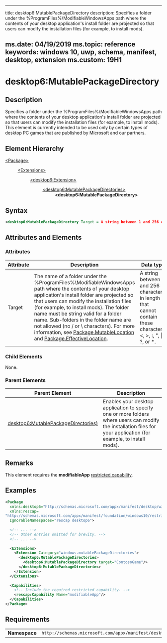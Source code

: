 ﻿---

title: desktop6:MutablePackageDirectory
description: Specifies a folder under the %ProgramFiles%\ModifiableWindowsApps path where the contents of your desktop application's install folder are projected so that users can modify the installation files (for example, to install mods).

ms.date: 04/19/2019
ms.topic: reference
keywords: windows 10, uwp, schema, manifest, desktop, extension 
ms.custom: 19H1
---

# desktop6:MutablePackageDirectory

## Description

Specifies a folder under the %ProgramFiles%\ModifiableWindowsApps path where the contents of your desktop application's install folder are projected so that users can modify the installation files (for example, to install mods). This element is currently intended to be used only by certain types of desktop PC games that are published by Microsoft and our partners.


## Element Hierarchy
<dl>
<dt><a href="element-package.md">&lt;Package&gt;</a></dt>
<dd>
<dl>
<dt><a href="element-extensions.md">&lt;Extensions&gt;</a></dt>
<dd>
<dl>
<dt><a href="element-desktop6-package-extension.md">&lt;desktop6:Extension&gt;</a></dt>
<dd>
<dl>
<dt><a href="element-desktop6-mutablepackagedirectories.md">&lt;desktop6:MutablePackageDirectories&gt;</a></dt>
<dd><b>&lt;desktop6:MutablePackageDirectory&gt;</b></dd>
</dl>
</dd>
</dl>
</dd>
</dl>
</dd>
</dl>


## Syntax
```xml
<desktop6:MutablePackageDirectory Target = A string between 1 and 256 characters in length that cannot contain these characters: <, >, :, ", |, ?, or *. />
```

## Attributes and Elements

### Attributes

| Attribute | Description | Data type | Required |
|-----------|-------------|-----------|----------|
| Target | The name of a folder under the %ProgramFiles%\ModifiableWindowsApps path where the contents of your desktop application's install folder are projected so that users can modify the installation files (for example, to install mods). The folder name must be string valid for a folder name. Sub-folders in the folder name are not allowed (no / or \ characters). For more information, see [Package.MutableLocation](https://docs.microsoft.com/uwp/api/windows.applicationmodel.package.mutablelocation) and [Package.EffectiveLocation](https://docs.microsoft.com/uwp/api/windows.applicationmodel.package.effectivelocation).  | A string between 1 and 256 characters in length that cannot contain these characters: <, >, :, ", \|, ?, or *. | Yes |

### Child Elements

None.

### Parent Elements

| Parent Element | Description |
|---------------|-------------|
| [desktop6:MutablePackageDirectories)](element-desktop6-mutablepackagedirectories.md) | Enables your desktop application to specify one or more folders where users can modify the installation files for your application (for example, to install mods). |


## Remarks

This element requires the **modifiableApp** [restricted capability](https://docs.microsoft.com/windows/uwp/packaging/app-capability-declarations#restricted-capabilities).

## Examples

```xml
<Package
  xmlns:desktop6="http://schemas.microsoft.com/appx/manifest/desktop/windows10/6"
  xmlns:rescap= 
"http://schemas.microsoft.com/appx/manifest/foundation/windows10/restrictedcapabilities"
  IgnorableNamespaces="rescap desktop6">
 
  <!-- ... -->
  <!-- Other entries omitted for brevity. -->
  <!-- ... -->
 
  <Extensions> 
    <Extension Category="windows.mutablePackageDirectories">
      <desktop6:MutablePackageDirectories>
        <desktop6:MutablePackageDirectory target="ContosoGame"/>
      </desktop6:MutablePackageDirectories>
    </Extension>
  </Extensions>
 
  <Capabilities>
    <!-- Include the required restricted capability. -->
    <rescap:Capability Name="modifiableApp"/>
  </Capabilities>
</Package>
```

## Requirements

|               |                                                             |
|---------------|-------------------------------------------------------------|
| **Namespace** | `http://schemas.microsoft.com/appx/manifest/desktop/windows10/6` |

